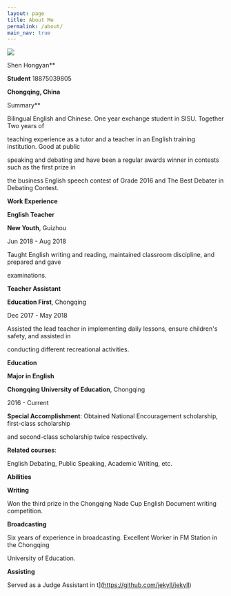 ```yaml
---
layout: page
title: About Me
permalink: /about/
main_nav: true
---
```


![](http://m.qpic.cn/psc?/V13ZfMNB1UKl1g/iXs1ae7hmJtTd.wIcSd4.aaVlSWcdlvvJB8TyF*pMA0Z6MQm2Ku*VPhAaEFUb8Zw7F226wlS8BikwB9VR0r3RygUP7r8wLRgJ1UxrjngSwA!/anull&bo=5gDkAAAAAAADByA!&rf=photolist&t=5)

Shen Hongyan**                            

**Student**                                           18875039805 

**Chongqing, China** 

Summary** 

Bilingual English and Chinese. One year exchange student in SISU. Together Two years of  

teaching experience as a tutor and a teacher in an English training institution. Good at public  

speaking and debating and have been a regular awards winner in contests such as the first prize in  

the business English speech contest of Grade 2016 and The Best Debater in Debating Contest. 

**Work Experience** 

**English Teacher** 

**New Youth**, Guizhou 

Jun 2018 - Aug 2018 

Taught English writing and reading, maintained classroom discipline, and prepared and gave  

examinations. 

**Teacher Assistant** 

**Education First**, Chongqing 

Dec 2017 - May 2018 

Assisted the lead teacher in implementing daily lessons, ensure children's safety, and assisted in  

conducting different recreational activities. 

**Education** 

**Major in English** 

**Chongqing University of Education**, Chongqing 

2016 - Current 

**Special Accomplishment**: Obtained National Encouragement scholarship, first-class scholarship  

and second-class scholarship twice respectively. 

**Related courses**: 

English Debating, Public Speaking, Academic Writing, etc. 

**Abilities** 

**Writing** 

Won the third prize in the Chongqing Nade Cup English Document writing competition. 

**Broadcasting** 

Six years of experience in broadcasting. Excellent Worker in FM Station in the Chongqing  

University of Education. 

**Assisting** 

Served as a Judge Assistant in t](https://github.com/jekyll/jekyll)

[centrarium]: https://github.com/bencentra/centrarium
[bencentra]: http://bencentra.com
[jekyll]: https://github.com/jekyll/jekyll

